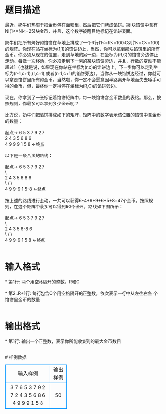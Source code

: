 # 

 
 # 题目描述 
<p>
    最近，奶牛们热衷于把金币包在面粉里，然后把它们烤成馅饼。第i块馅饼中含有Ni(1<=Ni<=25)块金币，并且，这个数字被醒目地标记在馅饼表面。<br><br>    奶牛们把所有烤好的馅饼在草地上排成了一个R行(1<=R<=100)C列(1<=C<=100)的矩阵。你现在站在坐标为(1,1)的馅饼边上，当然，你可以拿到那块馅饼里的所有金币。你必须从现在的位置，走到草地的另一边，在坐标为(R,C)的馅饼旁边停止走动。每做一次移动，你必须走到下一列的某块馅饼旁边，并且，行数的变动不能超过1（也就是说，如果现在你站在坐标为(r,c)的馅饼边上，下一步你可以走到坐标为(r-1,c+1),(r,c+1),或者(r+1,c+1)的馅饼旁边）。当你从一块馅饼边经过，你就可以拿走馅饼里所有的金币。当然啦，你一定不会愿意因半路离开草地而失去唾手可得的金币，但，最终你一定得停在坐标为(R,C)的馅饼旁边。<br><br>    现在，你拿到了一张标记着馅饼矩阵中，每一块馅饼含金币数量的表格。那么，按照规则，你最多可以拿到多少金币呢？<br><br>    比方说，奶牛们把馅饼排成如下的矩阵，矩阵中的数字表示该位置的馅饼中含金币的数量：<br><br> 起点-> 6 5 3 7 9 2 7<br>        2 4 3 5 6 8 6<br>        4 9 9 9 1 5 8 <-终点<br><br>    以下是一条合法的路线：<br><br> 起点-> 6 5 3 7 9 2 7<br>         \<br>        2 4 3 5 6 8 6<br>           \   / \<br>        4 9 9-9 1 5-8 <-终点<br><br>    按上述的路线进行走动，一共可以获得6+4+9+9+6+5+8=47个金币。按照规则，在这个矩阵中最多可以得到50个金币，路线如下图所示：<br><br> 起点-> 6 5 3 7 9 2 7<br>         \<br>        2 4 3 5 6-8 6<br>           \   /   \<br>        4 9 9-9 1 5 8 <-终点<br><br></p> 

 
 # 输入格式 
<p>
* 第1行: 两个用空格隔开的整数，R和C<br><br>* 第2..R+1行: 每行包含C个用空格隔开的正整数，依次表示一行中从左往右各                个馅饼里金币的数量<br><br></p> 

 
 # 输出格式 
<p>
* 第1行: 输出一个正整数，表示你所能收集到的最大金币数目<br><br></p> 
# 样例数据
<style>
        table,table tr th, table tr td { border:1px solid #0094ff; }
        table { width: 200px; min-height: 25px; line-height: 25px; text-align: center; border-collapse: collapse;}   
    </style>
<table>
	<tr>
		<td>输入样例</td>
		<td>输出样例</td>
	</tr>
<tr><td>3 7
6 5 3 7 9 2 7
2 4 3 5 6 8 6
4 9 9 9 1 5 8

</td><td>
50</td></tr></table>
